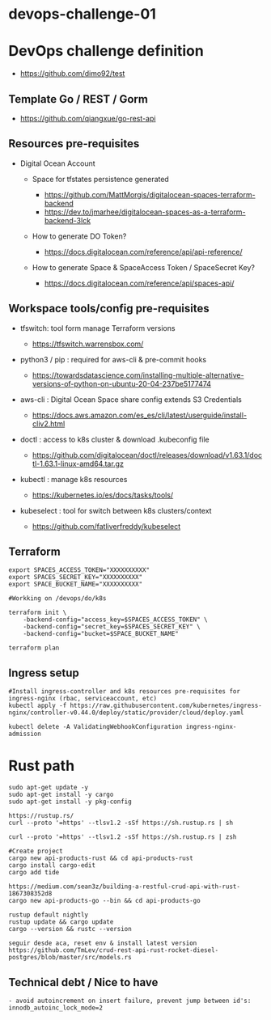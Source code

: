 # devops-challenge-01

# DevOps challenge definition
- https://github.com/dimo92/test


## Template Go / REST / Gorm
- https://github.com/qiangxue/go-rest-api


## Resources pre-requisites
- Digital Ocean Account

    - Space for tfstates persistence generated 
        - https://github.com/MattMorgis/digitalocean-spaces-terraform-backend
        - https://dev.to/jmarhee/digitalocean-spaces-as-a-terraform-backend-3lck

    - How to generate DO Token? 
        - https://docs.digitalocean.com/reference/api/api-reference/

    - How to generate Space & SpaceAccess Token / SpaceSecret Key? 
        - https://docs.digitalocean.com/reference/api/spaces-api/
            
## Workspace tools/config pre-requisites
- tfswitch: tool form manage Terraform versions
    - https://tfswitch.warrensbox.com/

- python3 / pip : required for aws-cli & pre-commit hooks
    - https://towardsdatascience.com/installing-multiple-alternative-versions-of-python-on-ubuntu-20-04-237be5177474

- aws-cli : Digital Ocean Space share config extends S3 Credentials
    - https://docs.aws.amazon.com/es_es/cli/latest/userguide/install-cliv2.html

- doctl : access to k8s cluster & download .kubeconfig file
    - https://github.com/digitalocean/doctl/releases/download/v1.63.1/doctl-1.63.1-linux-amd64.tar.gz

- kubectl : manage k8s resources
    - https://kubernetes.io/es/docs/tasks/tools/

- kubeselect : tool for switch between k8s clusters/context
    - https://github.com/fatliverfreddy/kubeselect


## Terraform

```
export SPACES_ACCESS_TOKEN="XXXXXXXXXX"
export SPACES_SECRET_KEY="XXXXXXXXXX"
export SPACE_BUCKET_NAME="XXXXXXXXXX"

#Workking on /devops/do/k8s

terraform init \
	-backend-config="access_key=$SPACES_ACCESS_TOKEN" \
	-backend-config="secret_key=$SPACES_SECRET_KEY" \
	-backend-config="bucket=$SPACE_BUCKET_NAME"
	
terraform plan    
```

## Ingress setup

```
#Install ingress-controller and k8s resources pre-requisites for ingress-nginx (rbac, serviceaccount, etc)
kubectl apply -f https://raw.githubusercontent.com/kubernetes/ingress-nginx/controller-v0.44.0/deploy/static/provider/cloud/deploy.yaml

kubectl delete -A ValidatingWebhookConfiguration ingress-nginx-admission
```

# Rust path
```
sudo apt-get update -y
sudo apt-get install -y cargo
sudo apt-get install -y pkg-config

https://rustup.rs/
curl --proto '=https' --tlsv1.2 -sSf https://sh.rustup.rs | sh

curl --proto '=https' --tlsv1.2 -sSf https://sh.rustup.rs | zsh

#Create project
cargo new api-products-rust && cd api-products-rust
cargo install cargo-edit
cargo add tide

https://medium.com/sean3z/building-a-restful-crud-api-with-rust-1867308352d8
cargo new api-products-go --bin && cd api-products-go

rustup default nightly
rustup update && cargo update
cargo --version && rustc --version

seguir desde aca, reset env & install latest version
https://github.com/TmLev/crud-rest-api-rust-rocket-diesel-postgres/blob/master/src/models.rs
```

## Technical debt / Nice to have
    - avoid autoincrement on insert failure, prevent jump between id's: innodb_autoinc_lock_mode=2

